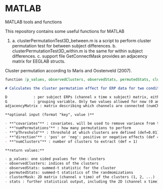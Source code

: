 # MATLAB
MATLAB tools and functions

This repository contains some useful functions for MATLAB

1. a. clusterPermutationTest3D_between.m is a script to perform cluster permutation test for between subject differences.
   b. clusterPermutationTest3D_within.m is the same for within subject differences. 
   c. support file GetConnectMask provides an adjacency matrix for EEGLAB structs.

Cluster permutation according to Maris and Oostenveld (2007). 


```markdown
function [p_values, observedClusters, observedStats, permutedStats, clusterMask, stats] = clusterPermutationTest3D_between(D, G, adjacencyMatrix, varargin)

# Calculates the cluster permutation effect for ERP data for two conditions.

D            : per subject ERPs (channel x time x subject) matrix, either values or difference scores between conditions.
G            : grouping variable. Only two values allowed for now (0 and 1).
adjacencyMatrix : matrix describing which channels are connected (numChannels x numChannels). Take a look at GetConnectMask(), a handy tool to get an adjacency mask for EEGLAB data.

**optional input (format "key", value )**

- **"covariates"** : covariates. will be used to remove variance from the unshuffled D data before starting permutations.
- **"numPermutations"** : how many permutations to perform
- **"pThreshold"** : threshold at which clusters are defined (def=0.01)
- **"direction"** : 'pos' or 'neg': positive or negative effects (def = 'pos')
- **"numClusters"** : number of clusters to extract (def = 1)

**return values:**

- p_values: one sided pvalues for the clusters
- observedClusters: indices of the clusters
- observedStats: summed-t statistic for the cluster
- permutedStats: summed-t statistics of the randmomizations
- clusterMask: 2D matrix (channel x time) of the clusters (1, 2, ...)
- stats : further statistical output, including the 2D (channel x time) t statistics


